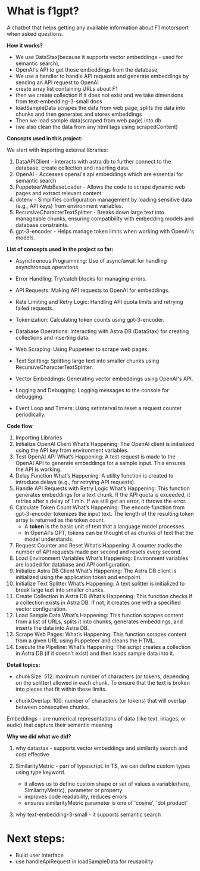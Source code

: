 # What is f1gpt?

A chatbot that helps getting any available information about F1 motorsport when asked questions.

**How it works?**

- We use DataStax(because it supports vector embeddings - used for semantic search),
- OpenAI's API to get those embeddings from the database,
- We use a handler to handle API requests and generate embeddings by sending an API request to OpenAI
- create array list containing URLs about F1
- then we create collection if it does not exist and we take dimensions from text-embedding-3-small docs
- loadSampleData scrapes the data from web page, splits the data into chunks and then generates and stores embeddings
- Then we load sample data(scraped from web page) into db
- (we also clean the data from any html tags using scrapedContent)

**Concepts used in this project:**

We start with importing external libraries:

1. DataAPIClient - interacts with astra db to further connect to the database, create collection and inserting data.
2. OpenAI - Accesses opensi's api embeddings which are essential for semantic search
3. PuppeteerWebBaseLoader - Allows the code to scrape dynamic web pages and extract relevant content
4. dotenv - Simplifies configuration management by loading sensitive data (e.g., API keys) from environment variables.
5. RecursiveCharacterTextSplitter - Breaks down large text into manageable chunks, ensuring compatibility with embedding models and database constraints.
6. gpt-3-encoder - Helps manage token limits when working with OpenAI's models.

**List of concepts used in the project so far:**

- Asynchronous Programming:
  Use of async/await for handling asynchronous operations.

- Error Handling:
  Try/catch blocks for managing errors.

- API Requests:
  Making API requests to OpenAI for embeddings.

- Rate Limiting and Retry Logic:
  Handling API quota limits and retrying failed requests.

- Tokenization:
  Calculating token counts using gpt-3-encoder.

- Database Operations:
  Interacting with Astra DB (DataStax) for creating collections and inserting data.

- Web Scraping:
  Using Puppeteer to scrape web pages.

- Text Splitting:
  Splitting large text into smaller chunks using RecursiveCharacterTextSplitter.

- Vector Embeddings:
  Generating vector embeddings using OpenAI's API.

- Logging and Debugging:
  Logging messages to the console for debugging.

- Event Loop and Timers:
  Using setInterval to reset a request counter periodically.

**Code flow**

1. Importing Libraries
2. Initialize OpenAI Client
   What’s Happening: The OpenAI client is initialized using the API key from environment variables.
3. Test OpenAI API
   What’s Happening: A test request is made to the OpenAI API to generate embeddings for a sample input. This ensures the API is working.
4. Delay Function
   What’s Happening: A utility function is created to introduce delays (e.g., for retrying API requests).
5. Handle API Requests with Retry Logic
   What’s Happening: This function generates embeddings for a text chunk. If the API quota is exceeded, it retries after a delay of 1 min. If we still get an error, it throws the error.
6. Calculate Token Count
   What’s Happening:
   The encode function from gpt-3-encoder tokenizes the input text.
   The length of the resulting token array is returned as the token count.
   - A **token** is the basic unit of text that a language model processes.
   - In OpenAI's GPT, tokens can be thought of as chunks of text that the model understands.
7. Request Counter and Reset
   What’s Happening: A counter tracks the number of API requests made per second and resets every second.
8. Load Environment Variables
   What’s Happening: Environment variables are loaded for database and API configuration.
9. Initialize Astra DB Client
   What’s Happening: The Astra DB client is initialized using the application token and endpoint.
10. Initialize Text Splitter
    What’s Happening: A text splitter is initialized to break large text into smaller chunks.
11. Create Collection in Astra DB
    What’s Happening: This function checks if a collection exists in Astra DB. If not, it creates one with a specified vector configuration.
12. Load Sample Data
    What’s Happening: This function scrapes content from a list of URLs, splits it into chunks, generates embeddings, and inserts the data into Astra DB.
13. Scrape Web Pages:
    What’s Happening: This function scrapes content from a given URL using Puppeteer and cleans the HTML.
14. Execute the Pipeline:
    What’s Happening: The script creates a collection in Astra DB (if it doesn’t exist) and then loads sample data into it.

**Detail topics:**

- chunkSize: 512: maximum number of characters (or tokens, depending on the splitter) allowed in each chunk.
  To ensure that the text is broken into pieces that fit within these limits.

- chunkOverlap: 100: number of characters (or tokens) that will overlap between consecutive chunks.

Embeddings - are numerical representations of data (like text, images, or audio) that capture their semantic meaning

**Why we did what we did?**

1. why datastax - supports vector embeddings and similarity search and cost effective.

2. SimilarityMetric - part of typescript.
   in TS, we can define custom types using type keyword.

   - it allows us to define custom shape or set of values a variable(here, SimilarityMetric), parameter or property
   - improves code readability, reduces errors
   - ensures similarityMetric parameter is one of 'cosine', 'dot product'

3. why text-embedding-3-small - it supports semantic search

# Next steps:

- Build user interface
- use handleApiRequest in loadSampleData for reusability
